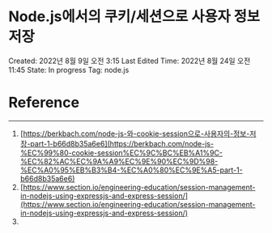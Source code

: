 # Node.js에서의 쿠키/세션으로 사용자 정보 저장

Created: 2022년 8월 9일 오전 3:15
Last Edited Time: 2022년 8월 24일 오전 11:45
State: In progress
Tag: node.js

# Reference

---

1. [https://berkbach.com/node-js-와-cookie-session으로-사용자의-정보-저장-part-1-b66d8b35a6e6](https://berkbach.com/node-js-%EC%99%80-cookie-session%EC%9C%BC%EB%A1%9C-%EC%82%AC%EC%9A%A9%EC%9E%90%EC%9D%98-%EC%A0%95%EB%B3%B4-%EC%A0%80%EC%9E%A5-part-1-b66d8b35a6e6)
2. [https://www.section.io/engineering-education/session-management-in-nodejs-using-expressjs-and-express-session/](https://www.section.io/engineering-education/session-management-in-nodejs-using-expressjs-and-express-session/)
3.